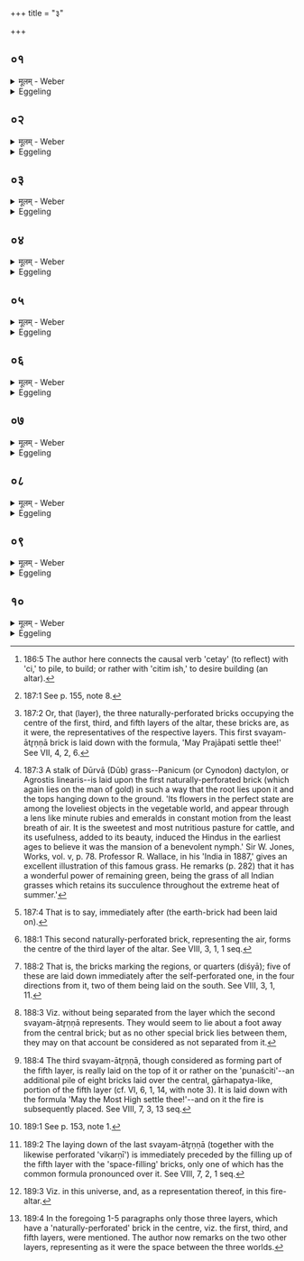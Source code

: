 +++
title = "३"

+++






##  ०१
<details><summary>मूलम् - Weber</summary>

एतद्वै᳘ देवा᳘ अब्रुवन्॥  
चेत᳘यध्वमि᳘ति चि᳘तिमिछते᳘ति वाव त᳘दब्रुवंस्ते᳘षां चेत᳘यमानानाम् प्रजा᳘पतिरिमा᳘म् प्रथमा᳘ᳫं᳘ स्वयमातृणां चि᳘तिमपश्यत्त᳘स्मात्ता᳘म् प्रजा᳘पतिनो᳘पदधाति॥
</details>

<details><summary>Eggeling</summary>

1. Now, the gods said, 'Meditate ye!'--whereby, no doubt, they meant to say, 'Seek ye a layer [^egg_381] (for the fire-altar)! 'Whilst they were meditating,

[^egg_381]: 186:5 The author here connects the causal verb 'cetay' (to reflect) with 'ci,' to pile, to build; or rather with 'citim ish,' to desire building (an altar).

 Prajāpati saw this earth, as a first naturally-perforated [^egg_382] layer: hence it is by means of Prajāpati that he lays on that (brick) [^egg_383].

[^egg_382]: 187:1 See p. 155, note 8.

[^egg_383]: 187:2 Or, that (layer), the three naturally-perforated bricks occupying the centre of the first, third, and fifth layers of the altar, these bricks are, as it were, the representatives of the respective layers. This first svayam-ātr̥ṇṇā brick is laid down with the formula, 'May Prajāpati settle thee!' See VII, 4, 2, 6.
</details>


##  ०२
<details><summary>मूलम् - Weber</summary>

त᳘मग्नि᳘रब्रवीत्॥  
उ᳘पाहमा᳘यानी᳘ति केने᳘ति पशु᳘भिरि᳘ति तथे᳘ति पश्विष्टकया ह त᳘दुवाचैषा वाव᳘ पश्विष्टका य᳘द्दूर्वेष्टका त᳘स्मात्प्रथमा᳘यै स्वयमातृणा᳘या अ᳘नन्तर्हिता दूर्वेष्टको᳘पधीयते त᳘स्मादस्या अ᳘नन्तर्हिता ओ᳘षधयो᳘ ऽनन्तर्हिताः पशवो᳘ ऽनन्तर्हितो ऽग्निर᳘नन्तर्हितोॗ ह्येष᳘ एत᳘योपैत्॥
</details>

<details><summary>Eggeling</summary>

2. Agni said to him (Prajāpati), 'I will step nigh!'--'Wherewith?'--'With cattle!'--'So be it!' He thereby doubtless meant to say, 'with the cattle-brick;' for that cattle-brick is the same as the dūrvā-brick [^egg_384]: hence the dūrvā-brick is laid so as not to be separated from the first naturally-perforated one; hence also not separated from this earth are the plants, the cattle, the fire,--for not separated (from the earth) [^egg_385] he (Agni) stepped nigh with this (brick).

[^egg_384]: 187:3 A stalk of Dūrvā (Dūb) grass--Panicum (or Cynodon) dactylon, or Agrostis linearis--is laid upon the first naturally-perforated brick (which again lies on the man of gold) in such a way that the root lies upon it and the tops hanging down to the ground. 'Its flowers in the perfect state are among the loveliest objects in the vegetable world, and appear through a lens like minute rubies and emeralds in constant motion from the least breath of air. It is the sweetest and most nutritious pasture for cattle, and its usefulness, added to its beauty, induced the Hindus in the earliest ages to believe it was the mansion of a benevolent nymph.' Sir W. Jones, Works, vol. v, p. 78. Professor R. Wallace, in his 'India in 1887,' gives an excellent illustration of this famous grass. He remarks (p. 282) that it has a wonderful power of remaining green, being the grass of all Indian grasses which retains its succulence throughout the extreme heat of summer.'

[^egg_385]: 187:4 That is to say, immediately after (the earth-brick had been laid on).
</details>


##  ०३
<details><summary>मूलम् - Weber</summary>

ते ऽब्रुवन्॥  
चेत᳘यध्वमेवे᳘ति चि᳘तिमिछते᳘ति वाव त᳘दब्रुवन्नि᳘त ऊर्ध्व᳘मिछते᳘ति ते᳘षां चेत᳘यमानानामिन्द्राग्नी᳘ च विश्व᳘कर्मा चान्त᳘रिक्षं द्विती᳘याᳫं स्वयमातृणां चि᳘तिमपश्यंस्त᳘स्मात्ता᳘मिन्प्राग्नि᳘भ्यां च विश्व᳘कर्मणा चो᳘पदधाति॥
</details>

<details><summary>Eggeling</summary>

3. They said, 'Meditate ye yet!' whereby no doubt they meant to say, 'Seek ye a layer! seek ye (to build) from hence upwards!' Whilst they were

meditating, Indra and Agni, and Viśvakarman saw the air, as a second naturally-perforated layer: hence he lays on that (brick [^egg_386]) by means of Indra and Agni, and Viśvakarman.

[^egg_386]: 188:1 This second naturally-perforated brick, representing the air, forms the centre of the third layer of the altar. See VIII, 3, 1, 1 seq.
</details>


##  ०४
<details><summary>मूलम् - Weber</summary>

ता᳘न्वायु᳘रब्रवीत्॥  
उ᳘पाहमा᳘यानी᳘ति केने᳘ति दिग्भिरि᳘ति तथे᳘ति दि᳘श्याभिर्ह त᳘दुवाच त᳘स्माद्द्विती᳘यायै स्वयमातृणा᳘या अ᳘नन्तर्हिता दि᳘श्या उ᳘पधीयन्ते त᳘स्मादन्त᳘रिक्षाद᳘नन्तर्हिता दिशो᳘ ऽनन्तर्हितो वायुर᳘नन्तर्हितोॗ ह्येष᳘ एता᳘भिरुपैत्॥
</details>

<details><summary>Eggeling</summary>

4. Vāyu said to them, 'I will step nigh!' Wherewith!'--'With the regions!'--'So be it!' He thereby doubtless meant to say, 'with the regional (bricks [^egg_387]):' hence on the second naturally-perforated one the regional ones are laid, without being separated from it [^egg_388]; and hence not separated from the air are the regions, the wind; for not separated therefrom he (Vāyu) stepped nigh with this (brick).

[^egg_387]: 188:2 That is, the bricks marking the regions, or quarters (diśyā); five of these are laid down immediately after the self-perforated one, in the four directions from it, two of them being laid on the south. See VIII, 3, 1, 11.

[^egg_388]: 188:3 Viz. without being separated from the layer which the second svayam-ātr̥ṇṇā represents. They would seem to lie about a foot away from the central brick; but as no other special brick lies between them, they may on that account be considered as not separated from it.
</details>


##  ०५
<details><summary>मूलम् - Weber</summary>

ते ऽब्रुवन्॥  
चेत᳘यध्वमेवे᳘ति चि᳘तिमिछते᳘ति वाव त᳘दब्रुवन्नित᳘ ऊर्ध्व᳘मिछते᳘ति ते᳘षां चेत᳘यमानानाम् परमेष्ठी दि᳘वं तृती᳘यᳫं स्वयमातृणां चि᳘तिमपश्यत्त᳘स्मात्ताम् परमेष्ठिनो᳘पदधाति॥
</details>

<details><summary>Eggeling</summary>

5. They said, 'Meditate ye yet!'--whereby no doubt they said, 'Seek ye a layer! seek ye (to build) from hence upwards!' Whilst they were meditating, Parameshṭḥin saw the sky, as a third naturally-perforated layer: whence it is by Parameshṭḥin (the most high) he lays on that (brick [^egg_389]).

[^egg_389]: 188:4 The third svayam-ātr̥ṇṇā, though considered as forming part of the fifth layer, is really laid on the top of it or rather on the 'punaściti'--an additional pile of eight bricks laid over the central, gārhapatya-like, portion of the fifth layer (cf. VI, 6, 1, 14, with note 3). It is laid down with the formula 'May the Most High settle thee!'--and on it the fire is subsequently placed. See VIII, 7, 3, 13 seq.
</details>


##  ०६
<details><summary>मूलम् - Weber</summary>

त᳘मसा᳘वादिॗत्यो ऽब्रवीत्॥  
उ᳘पाहमा᳘यानीति केने᳘ति लोकम्पृणये᳘ति तथे᳘त्येष वाव᳘ लोकम्पृॗणात्म᳘ना हैव त᳘दुवाच त᳘स्मात्तृती᳘या स्वयमातृणा᳘नन्तर्हिता लोकम्पृणा᳘या उ᳘पधीयते त᳘स्मादशा᳘वादित्यो᳘ ऽनन्तर्हितो दिवो᳘ ऽनन्तर्हितोॗ ह्येष᳘ एत᳘योपै᳘त्॥
</details>

<details><summary>Eggeling</summary>

6. Yonder Sun said to him, 'I will step nigh!'--'Wherewith?'--'With a space-filling (brick [^egg_390]).'--'So be it!'--Now he (the sun) indeed is the space-filler: 'by (mine own) self,' he thus means to say. Hence the third naturally-perforated one is laid on so as not to be separated from the space-filling one [^egg_391]; and hence yonder sun is not separated from the sky, for not separated therefrom did he step nigh with this (brick).

[^egg_390]: 189:1 See p. 153, note 1.

[^egg_391]: 189:2 The laying down of the last svayam-ātr̥ṇṇā (together with the likewise perforated 'vikarṇī') is immediately preceded by the filling up of the fifth layer with the 'space-filling' bricks, only one of which has the common formula pronounced over it. See VIII, 7, 2, 1 seq.
</details>


##  ०७
<details><summary>मूलम् - Weber</summary>

त᳘देता वाव ष᳘ड् देव᳘ताः॥  
इदᳫं स᳘र्वमभवन्य᳘दिदं किं᳘ च ते᳘ देवाश्च᳘ ऽर्षयश्चाब्रुवन्निमा वाव ष᳘ड् देव᳘ता इदᳫं स᳘र्वमभूवन्नु᳘प तज्जानीत य᳘था वय᳘मिॗहाप्यसामे᳘तिॗ ते ऽब्रुवंश्चेत᳘ग्रध्वमि᳘ति चि᳘तिमिछते᳘ति वाव त᳘दब्रुवंस्त᳘दिछत य᳘था वय᳘मिॗहाप्य᳘सामे᳘ति ते᳘षां चेत᳘यमानानां देवा᳘ द्विती᳘यां चि᳘तिमपश्यन्नृ᳘षयश्चतुर्थीम्॥
</details>

<details><summary>Eggeling</summary>

7. These six deities forsooth became all this (universe), whatsoever exists here. The gods and the Rishis said, 'Those six deities forsooth have become all this (universe): bethink ye yourselves how we also may share therein!' They said, 'Meditate ye!' whereby doubtless they meant to say, 'Seek ye a layer! seek ye how we also may share in this [^egg_392]! Whilst they were meditating, the gods saw a second, the R̥shis a fourth, layer [^egg_393].

[^egg_392]: 189:3 Viz. in this universe, and, as a representation thereof, in this fire-altar.

[^egg_393]: 189:4 In the foregoing 1-5 paragraphs only those three layers, which have a 'naturally-perforated' brick in the centre, viz. the first, third, and fifth layers, were mentioned. The author now remarks on the two other layers, representing as it were the space between the three worlds.
</details>


##  ०८
<details><summary>मूलम् - Weber</summary>

ते ऽब्रुवन्॥  
उ᳘प वयमा᳘यामे᳘ति केने᳘ति य᳘देषु᳘ लोकेषूपे᳘ति तथे᳘ति तद्य᳘दूर्ध्व᳘म् पृथिव्या᳘ अर्वाची᳘नमन्त᳘रिक्षात्ते᳘न देवा उ᳘पायंस्त᳘देषा᳘ द्विती᳘या चि᳘तिर᳘थ य᳘दूर्ध्व᳘मन्त᳘रिक्षादर्वाची᳘नं दिवस्तेन᳘ ऽर्षय उ᳘पायंस्त᳘देषा᳘ चतुर्थी चि᳘तिः॥
</details>

<details><summary>Eggeling</summary>

8. They said, 'We will step nigh!'--'Wherewith?'--'With what is over and above these worlds!'--'So be it!' Now what there is above the earth on this side of the air, therewith the gods stepped nigh, that is this second layer; and what there

is above the air on this side of the sky, therewith the Rishis stepped nigh, that is this fourth layer.
</details>


##  ०९
<details><summary>मूलम् - Weber</summary>

ते यद᳘ब्रुवन्॥  
चेत᳘यध्वमि᳘ति चि᳘तिमिछते᳘ति वाव त᳘दब्रुवन्य᳘च्चेत᳘यमाना अ᳘पश्यंस्त᳘स्माच्चि᳘तयः॥
</details>

<details><summary>Eggeling</summary>

9. Now when they said, 'Meditate ye (cetayadhvam)!' they doubtless meant to say, 'Seek ye a layer (citim iccḥata)!' and inasmuch as meditating (cetay) they saw them, therefore they are 'layers' (citayaḥ).
</details>


##  १०
<details><summary>मूलम् - Weber</summary>

प्रजा᳘पतिः प्रथमां चि᳘तिमपश्यत्॥  
प्रजा᳘पतिरेव त᳘स्या आर्षेयं᳘ देवा᳘ द्विती᳘यां चि᳘तिमपश्यन्देवा᳘ एव त᳘स्या आर्षेय᳘मिन्द्राग्नी᳘ च विश्व᳘कर्मा च तृती᳘यां चि᳘तिमपश्यंस्त᳘ एव त᳘स्या आर्षेयमृ᳘षयश्चतुर्थीं चि᳘तिमपश्यन्नृ᳘षय एव त᳘स्या आर्षेय᳘म् परमेष्ठी᳘ पञ्चमीं चि᳘तिमपश्यत्परमेॗष्ठ्येव त᳘स्या आर्षेयᳫं स यो᳘ हैत᳘देवं चि᳘तीनामार्षेयं वे᳘दार्षेय᳘वत्यो हास्य ब᳘न्धुमत्यश्चि᳘तयो भवन्ति॥
</details>
<details><summary>Eggeling</summary>

10. Prajāpati saw the first layer: Prajāpati assuredly is its (spiritual) ancestry. The gods saw the second layer: the gods assuredly are its ancestry. Indra and Agni, and Viśvakarman saw the third layer: they assuredly are its ancestry. The R̥shis saw the fourth layer: the Rishis assuredly are its ancestry. Parameshṭḥin saw the fifth layer: Parameshṭḥin assuredly is its ancestry. And, verily, whosoever so knows that (spiritual) ancestry of the structures (layers of the fire-altar), his structures are indeed possessed of an ancestry, possessed of relations (or, of mystic significance, bandhu).
</details>

